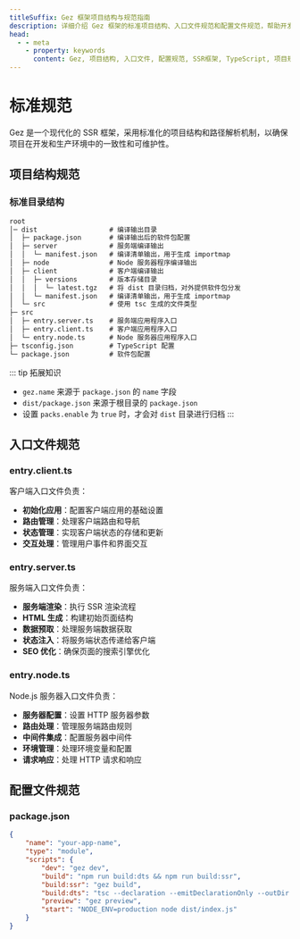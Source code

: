 ```yaml
---
titleSuffix: Gez 框架项目结构与规范指南
description: 详细介绍 Gez 框架的标准项目结构、入口文件规范和配置文件规范，帮助开发者构建规范化、可维护的 SSR 应用。
head:
  - - meta
    - property: keywords
      content: Gez, 项目结构, 入口文件, 配置规范, SSR框架, TypeScript, 项目规范, 开发标准
---
```


# 标准规范

Gez 是一个现代化的 SSR 框架，采用标准化的项目结构和路径解析机制，以确保项目在开发和生产环境中的一致性和可维护性。

## 项目结构规范

### 标准目录结构

```txt
root
│─ dist                  # 编译输出目录
│  ├─ package.json       # 编译输出后的软件包配置
│  ├─ server             # 服务端编译输出
│  │  └─ manifest.json   # 编译清单输出，用于生成 importmap
│  ├─ node               # Node 服务器程序编译输出
│  ├─ client             # 客户端编译输出
│  │  ├─ versions        # 版本存储目录
│  │  │  └─ latest.tgz   # 将 dist 目录归档，对外提供软件包分发
│  │  └─ manifest.json   # 编译清单输出，用于生成 importmap
│  └─ src                # 使用 tsc 生成的文件类型
├─ src
│  ├─ entry.server.ts    # 服务端应用程序入口
│  ├─ entry.client.ts    # 客户端应用程序入口
│  └─ entry.node.ts      # Node 服务器应用程序入口
├─ tsconfig.json         # TypeScript 配置
└─ package.json          # 软件包配置
```

::: tip 拓展知识
- `gez.name` 来源于 `package.json` 的 `name` 字段
- `dist/package.json` 来源于根目录的 `package.json`
- 设置 `packs.enable` 为 `true` 时，才会对 `dist` 目录进行归档
:::

## 入口文件规范

### entry.client.ts
客户端入口文件负责：
- **初始化应用**：配置客户端应用的基础设置
- **路由管理**：处理客户端路由和导航
- **状态管理**：实现客户端状态的存储和更新
- **交互处理**：管理用户事件和界面交互

### entry.server.ts
服务端入口文件负责：
- **服务端渲染**：执行 SSR 渲染流程
- **HTML 生成**：构建初始页面结构
- **数据预取**：处理服务端数据获取
- **状态注入**：将服务端状态传递给客户端
- **SEO 优化**：确保页面的搜索引擎优化

### entry.node.ts
Node.js 服务器入口文件负责：
- **服务器配置**：设置 HTTP 服务器参数
- **路由处理**：管理服务端路由规则
- **中间件集成**：配置服务器中间件
- **环境管理**：处理环境变量和配置
- **请求响应**：处理 HTTP 请求和响应

## 配置文件规范

### package.json

```json
{
    "name": "your-app-name",
    "type": "module",
    "scripts": {
        "dev": "gez dev",
        "build": "npm run build:dts && npm run build:ssr",
        "build:ssr": "gez build",
        "build:dts": "tsc --declaration --emitDeclarationOnly --outDir dist/src",
        "preview": "gez preview",
        "start": "NODE_ENV=production node dist/index.js"
    }
}
```
